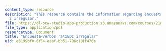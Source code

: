 ```yaml
---
content_type: resource
description: "This resource contains the information regarding encuesta-verbos ra\xED\
  z irregular."
file: https://ol-ocw-studio-app-production.s3.amazonaws.com/courses/21g-701-spanish-i-fall-2003/e6199bf06f54eaafbb51786c101f476a_MIT21G_701F03_8encue.pdf
file_type: application/pdf
resourcetype: Document
title: "Encuesta-Verbos ra\xEDz irregular"
uid: e6199bf0-6f54-eaaf-bb51-786c101f476a
---
```

